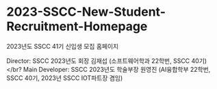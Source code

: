# 2023-SSCC-New-Student-Recruitment-Homepage
2023년도 SSCC 41기 신입생 모집 홈페이지


Director: SSCC 2023년도 회장 김재섭 (소프트웨어학과 22학번, SSCC 40기)
</br?
Main Developer: SSCC 2023년도 학술부장 원영진 (AI융합학부 22학번, SSCC 40기, 2023년 SSCC IOT파트장 겸임)
